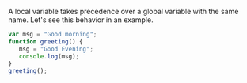 
  A local variable takes precedence over a global variable with the same name. Let's see this behavior in an example.

  ```javascript
  var msg = "Good morning";
  function greeting() {
     msg = "Good Evening";
     console.log(msg);
  }
  greeting();
  ```
